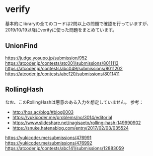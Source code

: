 
# verify

基本的にlibraryの全てのコードは2問以上の問題で確認を行っていますが、2019/10/19以降にverifyに使った問題をまとめています。

## UnionFind

<https://judge.yosupo.jp/submission/952>  
<https://atcoder.jp/contests/atc001/submissions/8011113>  
<https://atcoder.jp/contests/abc049/submissions/8011202>  
<https://atcoder.jp/contests/abc120/submissions/8011411>

## RollingHash

なお、このRollingHashは悪意のある入力を想定していません。
参考：
- <http://hos.ac/blog/#blog0003>
- <https://yukicoder.me/problems/no/3014/editorial>
- <https://www.slideshare.net/nagisaeto/rolling-hash-149990902>
- <https://snuke.hatenablog.com/entry/2017/02/03/035524>

<https://yukicoder.me/submissions/476991>
<https://yukicoder.me/submissions/476992>
<https://atcoder.jp/contests/abc141/submissions/12883059>
